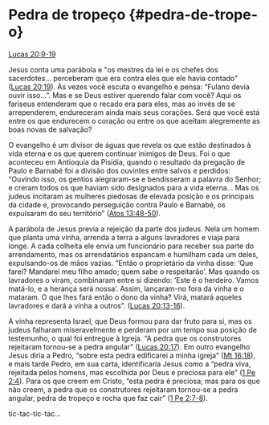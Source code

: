 # **Pedra de tropeço** {#pedra-de-trope-o}

[Lucas 20:9-19](http://bibliaonline.com.br/acf/lc/20/9-19)

Jesus conta uma parábola e &quot;os mestres da lei e os chefes dos sacerdotes... perceberam que era contra eles que ele havia contado&quot; ([Lucas 20:19](http://bibliaonline.com.br/acf/lc/20/19)). Às vezes você escuta o evangelho e pensa: “Fulano devia ouvir isso...”. Mas e se Deus estiver querendo falar com você? Aqui os fariseus entenderam que o recado era para eles, mas ao invés de se arrependerem, endureceram ainda mais seus corações. Será que você está entre os que endurecem o coração ou entre os que aceitam alegremente as boas novas de salvação?

O evangelho é um divisor de águas que revela os que estão destinados à vida eterna e os que querem continuar inimigos de Deus. Foi o que aconteceu em Antioquia da Pisídia, quando o resultado da pregação de Paulo e Barnabé foi a divisão dos ouvintes entre salvos e perdidos: “Ouvindo isso, os gentios alegraram-se e bendisseram a palavra do Senhor; e creram todos os que haviam sido designados para a vida eterna... Mas os judeus incitaram as mulheres piedosas de elevada posição e os principais da cidade e, provocando perseguição contra Paulo e Barnabé, os expulsaram do seu território” ([Atos 13:48-50](http://bibliaonline.com.br/acf/atos/13/48-50)).

A parábola de Jesus previa a rejeição da parte dos judeus. Nela um homem que planta uma vinha, arrenda a terra a alguns lavradores e viaja para longe. A cada colheita ele envia um funcionário para receber sua parte do arrendamento, mas os arrendatários espancam e humilham cada um deles, expulsando-os de mãos vazias. “Então o proprietário da vinha disse: ‘Que farei? Mandarei meu filho amado; quem sabe o respeitarão’. Mas quando os lavradores o viram, combinaram entre si dizendo: ‘Este é o herdeiro. Vamos matá-lo, e a herança será nossa’. Assim, lançaram-no fora da vinha e o mataram. O que lhes fará então o dono da vinha? Virá, matará aqueles lavradores e dará a vinha a outros”. ([Lucas 20:13-16](http://bibliaonline.com.br/acf/lc/20/13-16)).

A vinha representa Israel, que Deus formou para dar fruto para si, mas os judeus falharam miseravelmente e perderam por um tempo sua posição de testemunho, o qual foi entregue à Igreja. “A pedra que os construtores rejeitaram tornou-se a pedra angular” ([Lucas 20:17](http://bibliaonline.com.br/acf/lc/20/17)). Em outro evangelho Jesus diria a Pedro, “sobre esta pedra edificarei a minha igreja” ([Mt 16:18](http://bibliaonline.com.br/acf/mt/16/18)), e mais tarde Pedro, em sua carta, identificaria Jesus como a “pedra viva, rejeitada pelos homens, mas escolhida por Deus e preciosa para ele” ([1 Pe 2:4](http://bibliaonline.com.br/acf/1pe/2/4)). Para os que creem em Cristo, “esta pedra é preciosa; mas para os que não creem, a pedra que os construtores rejeitaram tornou-se a pedra angular, pedra de tropeço e rocha que faz cair” ([1 Pe 2:7-8](http://bibliaonline.com.br/acf/1pe/2/7-8)).

tic-tac-tic-tac...